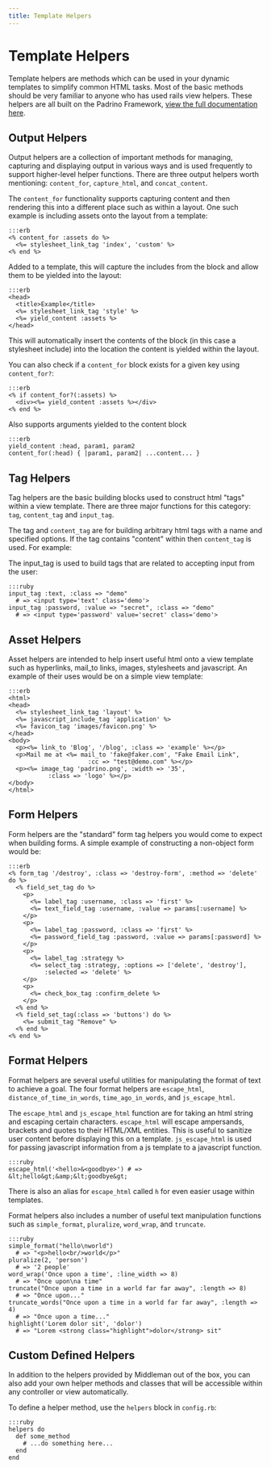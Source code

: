 ```yaml
---
title: Template Helpers
---
```


# Template Helpers

Template helpers are methods which can be used in your dynamic templates to simplify common HTML tasks. Most of the basic methods should be very familiar to anyone who has used rails view helpers. These helpers are all built on the Padrino Framework, [view the full documentation here].

## Output Helpers

Output helpers are a collection of important methods for managing, capturing and displaying output in various ways and is used frequently to support higher-level helper functions. There are three output helpers worth mentioning: `content_for`, `capture_html`, and `concat_content`.

The `content_for` functionality supports capturing content and then rendering this into a different place such as within a layout. One such example is including assets onto the layout from a template:

    :::erb
    <% content_for :assets do %>
      <%= stylesheet_link_tag 'index', 'custom' %>
    <% end %>
    
Added to a template, this will capture the includes from the block and allow them to be yielded into the layout:

    :::erb
    <head>
      <title>Example</title>
      <%= stylesheet_link_tag 'style' %>
      <%= yield_content :assets %>
    </head>
    
This will automatically insert the contents of the block (in this case a stylesheet include) into the location the content is yielded within the layout.

You can also check if a `content_for` block exists for a given key using `content_for?`:

    :::erb
    <% if content_for?(:assets) %>  
      <div><%= yield_content :assets %></div>
    <% end %>
  
Also supports arguments yielded to the content block

    :::erb
    yield_content :head, param1, param2
    content_for(:head) { |param1, param2| ...content... }
     
## Tag Helpers

Tag helpers are the basic building blocks used to construct html "tags" within a view template. There are three major functions for this category: `tag`, `content_tag` and `input_tag`.

The tag and `content_tag` are for building arbitrary html tags with a name and specified options. If the tag contains "content" within then `content_tag` is used. For example:

The input_tag is used to build tags that are related to accepting input from the user:

    :::ruby
    input_tag :text, :class => "demo" 
      # => <input type='text' class='demo'>
    input_tag :password, :value => "secret", :class => "demo"
      # => <input type='password' value='secret' class='demo'>
    
## Asset Helpers

Asset helpers are intended to help insert useful html onto a view template such as hyperlinks, mail_to links, images, stylesheets and javascript. An example of their uses would be on a simple view template:

    :::erb
    <html>
    <head>
      <%= stylesheet_link_tag 'layout' %>
      <%= javascript_include_tag 'application' %>
      <%= favicon_tag 'images/favicon.png' %>
    </head>
    <body>
      <p><%= link_to 'Blog', '/blog', :class => 'example' %></p>
      <p>Mail me at <%= mail_to 'fake@faker.com', "Fake Email Link", 
                          :cc => "test@demo.com" %></p>
      <p><%= image_tag 'padrino.png', :width => '35', 
               :class => 'logo' %></p>
    </body>
    </html>
 
## Form Helpers

Form helpers are the "standard" form tag helpers you would come to expect when building forms. A simple example of constructing a non-object form would be:

    :::erb
    <% form_tag '/destroy', :class => 'destroy-form', :method => 'delete' do %>
      <% field_set_tag do %>
        <p>
          <%= label_tag :username, :class => 'first' %>
          <%= text_field_tag :username, :value => params[:username] %>
        </p>
        <p>
          <%= label_tag :password, :class => 'first' %>
          <%= password_field_tag :password, :value => params[:password] %>
        </p>
        <p>
          <%= label_tag :strategy %>
          <%= select_tag :strategy, :options => ['delete', 'destroy'],
              :selected => 'delete' %>
        </p>
        <p>
          <%= check_box_tag :confirm_delete %>
        </p>
      <% end %>
      <% field_set_tag(:class => 'buttons') do %>
        <%= submit_tag "Remove" %>
      <% end %>
    <% end %>
    
## Format Helpers

Format helpers are several useful utilities for manipulating the format of text to achieve a goal.
The four format helpers are `escape_html`, `distance_of_time_in_words`, `time_ago_in_words`, and `js_escape_html`.

The `escape_html` and `js_escape_html` function are for taking an html string and escaping certain characters.
`escape_html` will escape ampersands, brackets and quotes to their HTML/XML entities. This is useful to sanitize user content before displaying this on a template. `js_escape_html` is used for passing javascript information from a js template to a javascript function.

    :::ruby
    escape_html('<hello>&<goodbye>') # => &lt;hello&gt;&amp;&lt;goodbye&gt;

There is also an alias for `escape_html` called `h` for even easier usage within templates.

Format helpers also includes a number of useful text manipulation functions such as `simple_format`, `pluralize`, `word_wrap`, and `truncate`.

    :::ruby
    simple_format("hello\nworld") 
      # => "<p>hello<br/>world</p>"
    pluralize(2, 'person') 
      # => '2 people'
    word_wrap('Once upon a time', :line_width => 8) 
      # => "Once upon\na time"
    truncate("Once upon a time in a world far far away", :length => 8) 
      # => "Once upon..."
    truncate_words("Once upon a time in a world far far away", :length => 4)
      # => "Once upon a time..."
    highlight('Lorem dolor sit', 'dolor') 
      # => "Lorem <strong class="highlight">dolor</strong> sit"

## Custom Defined Helpers

In addition to the helpers provided by Middleman out of the box, you can also add your own helper methods and classes that will be accessible within any controller or view automatically.

To define a helper method, use the `helpers` block in `config.rb`:

    :::ruby
    helpers do
      def some_method
        # ...do something here...
      end
    end

[view the full documentation here]: http://www.padrinorb.com/guides/application-helpers
